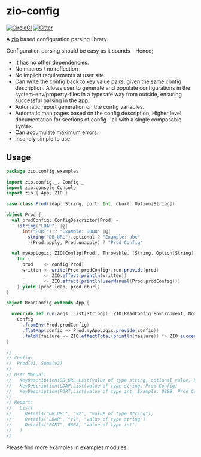 # zio-config

[![CircleCI](https://circleci.com/gh/zio/zio-config/tree/master.svg?style=svg)](https://circleci.com/gh/zio/zio-config/tree/master)
[![Gitter](https://badges.gitter.im/ZIO/zio-config.svg)](https://gitter.im/ZIO/zio-config?utm_source=badge&utm_medium=badge&utm_campaign=pr-badge&utm_content=badge)

A [zio](https://github.com/scalaz/scalaz-zio) based  configuration parsing library.

Configuration parsing should be easy as it sounds - Hence;

 * It has no other dependencies.
 * No macros / no reflection
 * No implicit requirements at user site.
 * Can write the config back to key value pairs, given the same config description. 
   Allows user to generate and populate configurations in the system-env/property-files in a typesafe way from outside, ensuring successful parsing in the app.
 * Automatic report generation on the config variables.
 * Automatic man pages based on the config description,  Higher level documentation for sections of config - all with a single composable syntax.
 * Can accumulate maximum errors.
 * Insanely simple to use


## Usage

```scala
package zio.config.examples

import zio.config._, Config._
import zio.console.Console
import zio.{ App, ZIO }

case class Prod(ldap: String, port: Int, dburl: Option[String])

object Prod {
  val prodConfig: ConfigDescriptor[Prod] =
    (string("LDAP") |@| 
      int("PORT") ? "Example: 8888" |@|
        string("DB_URL").optional ? "Example: abc"
        )(Prod.apply, Prod.unapply) ? "Prod Config"

  val myAppLogic: ZIO[Config[Prod], Throwable, (String, Option[String])] =
    for {
      prod    <- config[Prod]
      written <- write(Prod.prodConfig).run.provide(prod)
      _       <- ZIO.effect(println(written))
      _       <- ZIO.effect(println(userManual(Prod.prodConfig)))
    } yield (prod.ldap, prod.dburl)
}

object ReadConfig extends App {

  override def run(args: List[String]): ZIO[ReadConfig.Environment, Nothing, Int] =
    Config
      .fromEnv(Prod.prodConfig)
      .flatMap(config => Prod.myAppLogic.provide(config))
      .foldM(failure => ZIO.effectTotal(println(failure)) *> ZIO.succeed(1), _ => ZIO.succeed(0))
}

//
// Config:
//  Prod(v1, Some(v2)
// 
// User Manual:
//   KeyDescription(DB_URL,List(value of type string, optional value, Example: abc, Prod Config))
//   KeyDescription(LDAP,List(value of type string, Prod Config)
//   KeyDescription(PORT,List(value of type int, Example: 8888, Prod Config)
//
// Report:
//   List(
//     Details("DB_URL", "v2", "value of type string"),
//     Details("LDAP", "v1", "value of type string")
//     Details("PORT", 8888, "value of type int")
//   )
//

```

Please find more examples in examples modules.